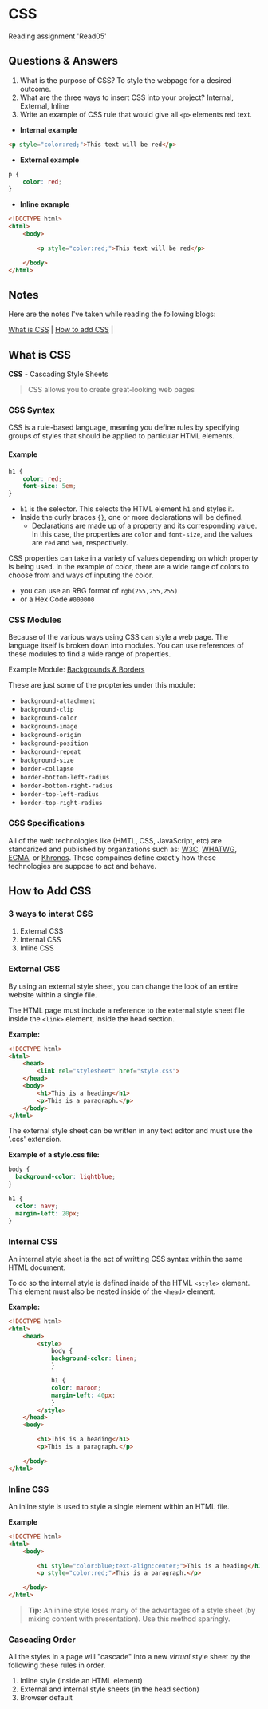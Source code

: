 # CSS

Reading assignment 'Read05'

## Questions & Answers

1. What is the purpose of CSS? To style the webpage for a desired outcome.
2. What are the three ways to insert CSS into your project? Internal, External, Inline
3. Write an example of CSS rule that would give all `<p>` elements red text.
- **Internal example**

``` HTML
<p style="color:red;">This text will be red</p>
```

- **External example**

``` CSS
p {
    color: red;
}
```

- **Inline example**

``` HTML
<!DOCTYPE html>
<html>
    <body>

        <p style="color:red;">This text will be red</p>

    </body>
</html>
```

## Notes

Here are the notes I've taken while reading the following blogs:

[What is CSS](https://developer.mozilla.org/en-US/docs/Learn/CSS/First_steps/What_is_CSS) \| [How to add CSS](https://www.w3schools.com/css/css_howto.asp) \|

## What is CSS

**CSS** - Cascading Style Sheets

> CSS allows you to create great-looking web pages

### CSS Syntax

CSS is a rule-based language, meaning you define rules by specifying groups of styles that should be applied to particular HTML elements.

#### Example

``` CSS
h1 {
    color: red;
    font-size: 5em;
}
```

- `h1` is the selector. This selects the HTML element `h1` and styles it.
- Inside the curly braces `{}`, one or more declarations will be defined.
  - Declarations are made up of a property and its corresponding value. In this case, the properties are `color` and `font-size`, and the values are `red` and `5em`, respectively.

CSS properties can take in a variety of values depending on which property is being used. In the example of color, there are a wide range of colors to choose from and ways of inputing the color.
- you can use an RBG format of `rgb(255,255,255)`
- or a Hex Code `#000000`

### CSS Modules

Because of the various ways using CSS can style a web page. The language itself is broken down into modules. You can use references of these modules to find a wide range of properties.

Example Module: [Backgrounds & Borders](https://developer.mozilla.org/en-US/docs/Web/CSS/CSS_backgrounds_and_borders)

These are just some of the propteries under this module:

- `background-attachment`
- `background-clip`
- `background-color`
- `background-image`
- `background-origin`
- `background-position`
- `background-repeat`
- `background-size`
- `border-collapse`
- `border-bottom-left-radius`
- `border-bottom-right-radius`
- `border-top-left-radius`
- `border-top-right-radius`

### CSS Specifications

All of the web technologies like (HMTL, CSS, JavaScript, etc) are standarized and published by organzations such as: [W3C](https://www.w3.org/), [WHATWG](https://whatwg.org/), [ECMA](https://www.ecma-international.org/), or [Khronos](https://www.khronos.org/). These compaines define exactly how these technologies are suppose to act and behave.

## How to Add CSS

### 3 ways to interst CSS

1. External CSS
2. Internal CSS
3. Inline CSS

### External CSS

By using an external style sheet, you can change the look of an entire website within a single file.

The HTML page must include a reference to the external style sheet file inside the `<link>` element, inside the head section.

**Example:**

``` HTML
<!DOCTYPE html>
<html>
    <head>
        <link rel="stylesheet" href="style.css">
    </head>
    <body>
        <h1>This is a heading</h1>
        <p>This is a paragraph.</p>
    </body>
</html>
```

The external style sheet can be written in any text editor and must use the '.ccs' extension.

**Example of a style.css file:**

``` CSS
body {
  background-color: lightblue;
}

h1 {
  color: navy;
  margin-left: 20px;
}
```

### Internal CSS

An internal style sheet is the act of writting CSS syntax within the same HTML document.

To do so the internal style is defined inside of the HTML `<style>` element. This element must also be nested inside of the `<head>` element.

**Example:**

``` HTML
<!DOCTYPE html>
<html>
    <head>
        <style>
            body {
            background-color: linen;
            }       

            h1 {
            color: maroon;
            margin-left: 40px;
            }
        </style>
    </head>
    <body>

        <h1>This is a heading</h1>
        <p>This is a paragraph.</p>

    </body>
</html>
```

### Inline CSS

An inline style is used to style a single element within an HTML file.

**Example**

``` HTML
<!DOCTYPE html>
<html>
    <body>

        <h1 style="color:blue;text-align:center;">This is a heading</h1>
        <p style="color:red;">This is a paragraph.</p>

    </body>
</html>
```

> **Tip:** An inline style loses many of the advantages of a style sheet (by mixing content with presentation). Use this method sparingly.

### Cascading Order

All the styles in a page will "cascade" into a new *virtual* style sheet by the following these rules in order.

1. Inline style (inside an HTML element)
2. External and internal style sheets (in the head section)
3. Browser default